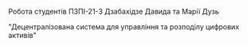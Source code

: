 Робота студентів ПЗПІ-21-3 Дзабахідзе Давида та Марії Дузь

"Децентралізована система для управління та розподілу
цифрових активів"

